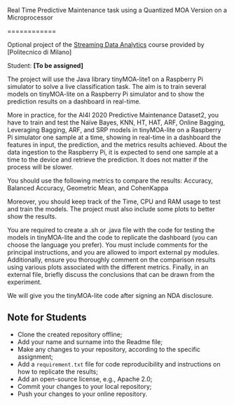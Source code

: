 Real Time Predictive Maintenance task using a Quantized MOA Version on a Microprocessor

============

Optional project of the [Streaming Data Analytics](http://emanueledellavalle.org/teaching/streaming-data-analytics-2023-24/) course provided by [Politecnico di Milano]

Student: **[To be assigned]**

The project will use the Java library tinyMOA-lite1 on a Raspberry Pi simulator to solve a live classification task. The aim is to train several models on tinyMOA-lite on a Raspberry Pi simulator and to show the prediction results on a dashboard in real-time.

More in practice, for the AI4I 2020 Predictive Maintenance Dataset2, you have to train and test the Naïve Bayes, KNN, HT, HAT, ARF, Online Bagging, Leveraging Bagging, ARF, and SRP models in tinyMOA-lite on a Raspberry Pi simulator one sample at a time, showing in real-time in a dashboard the features in input, the prediction, and the metrics results achieved.
About the data ingestion to the Raspberry Pi, it is expected to send one sample at a time to the device and retrieve the prediction. It does not matter if the process will be slower.

You should use the following metrics to compare the results: Accuracy, Balanced Accuracy, Geometric Mean, and CohenKappa

Moreover, you should keep track of the Time, CPU and RAM usage to test and train the models. The project must also include some plots to better show the results.

You are required to create a .sh or .java file with the code for testing the models in tinyMOA-lite and the code to replicate the dashboard (you can choose the language you prefer). You must include comments for the principal instructions, and you are allowed to import external py modules. Additionally, ensure you thoroughly comment on the comparison results using various plots associated with the different metrics. Finally, in an external file, briefly discuss the conclusions that can be drawn from the experiment.

We will give you the tinyMOA-lite code after signing an NDA disclosure.

## Note for Students

* Clone the created repository offline;
* Add your name and surname into the Readme file;
* Make any changes to your repository, according to the specific assignment;
* Add a `requirement.txt` file for code reproducibility and instructions on how to replicate the results;
* Add an open-source license, e.g., Apache 2.0;
* Commit your changes to your local repository;
* Push your changes to your online repository.
